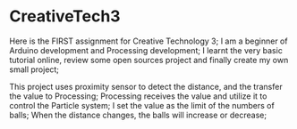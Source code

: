 # CreativeTech3
Here is the FIRST assignment for Creative Technology 3;
I am a beginner of Arduino development and Processing development;
I learnt the very basic tutorial online, review some open sources project and finally create my own small project;

This project uses proximity sensor to detect the distance, and the transfer the value to Processing;
Processing receives the value and utilize it to control the Particle system;
I set the value as the limit of the numbers of balls;
When the distance changes, the balls will increase or decrease;
